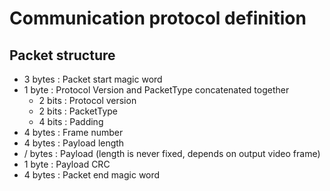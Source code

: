 # Communication protocol definition

## Packet structure

- 3 bytes : Packet start magic word
- 1 byte  : Protocol Version and PacketType concatenated together
    - 2 bits : Protocol version
    - 2 bits : PacketType
    - 4 bits : Padding
- 4 bytes : Frame number
- 4 bytes : Payload length
- / bytes : Payload (length is never fixed, depends on output video frame)
- 1 byte  : Payload CRC
- 4 bytes : Packet end magic word